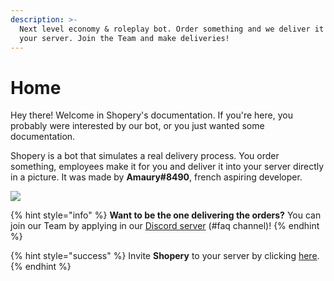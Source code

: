 ```yaml
---
description: >-
  Next level economy & roleplay bot. Order something and we deliver it right to
  your server. Join the Team and make deliveries!
---
```


# Home

Hey there! Welcome in Shopery's documentation. If you're here, you probably were interested by our bot, or you just wanted some documentation.

Shopery is a bot that simulates a real delivery process. You order something, employees make it for you and deliver it into your server directly in a picture. It was made by **Amaury\#8490**, french aspiring developer.

![](https://top.gg/api/widget/787854966882697216.svg)

{% hint style="info" %}
**Want to be the one delivering the orders?** You can join our Team by applying in our [Discord server](https://dsc.gg/shoperyworkshop) \(\#faq channel\)!
{% endhint %}

{% hint style="success" %}
Invite **Shopery** to your server by clicking [here](https://dsc.gg/shopery).
{% endhint %}

